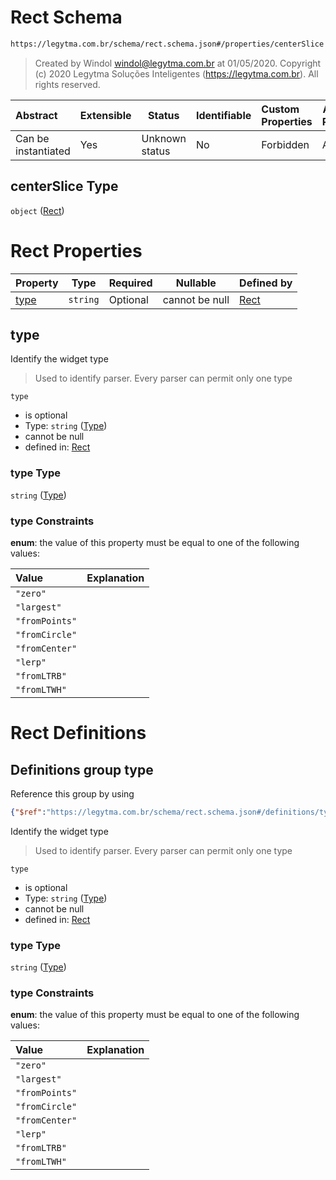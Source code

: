 # Rect Schema

```txt
https://legytma.com.br/schema/rect.schema.json#/properties/centerSlice
```




> Created by Windol [windol@legytma.com.br](mailto:windol@legytma.com.br) at 01/05/2020.
> Copyright (c) 2020 Legytma Soluções Inteligentes (<https://legytma.com.br>). All rights reserved.
>

| Abstract            | Extensible | Status         | Identifiable | Custom Properties | Additional Properties | Access Restrictions | Defined In                                                                                      |
| :------------------ | ---------- | -------------- | ------------ | :---------------- | --------------------- | ------------------- | ----------------------------------------------------------------------------------------------- |
| Can be instantiated | Yes        | Unknown status | No           | Forbidden         | Allowed               | none                | [decoration_image.schema.json\*](../schema/decoration_image.schema.json "open original schema") |

## centerSlice Type

`object` ([Rect](decoration_image-properties-rect.md))

# Rect Properties

| Property      | Type     | Required | Nullable       | Defined by                                                                                             |
| :------------ | -------- | -------- | -------------- | :----------------------------------------------------------------------------------------------------- |
| [type](#type) | `string` | Optional | cannot be null | [Rect](rect-properties-type.md "https&#x3A;//legytma.com.br/schema/rect.schema.json#/properties/type") |

## type

Identify the widget type


> Used to identify parser. Every parser can permit only one type
>

`type`

-   is optional
-   Type: `string` ([Type](rect-properties-type.md))
-   cannot be null
-   defined in: [Rect](rect-properties-type.md "https&#x3A;//legytma.com.br/schema/rect.schema.json#/properties/type")

### type Type

`string` ([Type](rect-properties-type.md))

### type Constraints

**enum**: the value of this property must be equal to one of the following values:

| Value          | Explanation |
| :------------- | ----------- |
| `"zero"`       |             |
| `"largest"`    |             |
| `"fromPoints"` |             |
| `"fromCircle"` |             |
| `"fromCenter"` |             |
| `"lerp"`       |             |
| `"fromLTRB"`   |             |
| `"fromLTWH"`   |             |

# Rect Definitions

## Definitions group type

Reference this group by using

```json
{"$ref":"https://legytma.com.br/schema/rect.schema.json#/definitions/type"}
```

Identify the widget type


> Used to identify parser. Every parser can permit only one type
>

`type`

-   is optional
-   Type: `string` ([Type](rect-definitions-type.md))
-   cannot be null
-   defined in: [Rect](rect-definitions-type.md "https&#x3A;//legytma.com.br/schema/rect.schema.json#/definitions/type")

### type Type

`string` ([Type](rect-definitions-type.md))

### type Constraints

**enum**: the value of this property must be equal to one of the following values:

| Value          | Explanation |
| :------------- | ----------- |
| `"zero"`       |             |
| `"largest"`    |             |
| `"fromPoints"` |             |
| `"fromCircle"` |             |
| `"fromCenter"` |             |
| `"lerp"`       |             |
| `"fromLTRB"`   |             |
| `"fromLTWH"`   |             |
